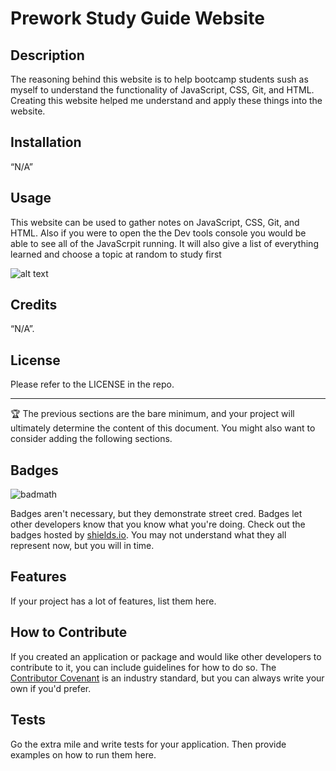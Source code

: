 # Prework Study Guide Website

## Description

The reasoning behind this website is to help bootcamp students sush as myself to understand the functionality of JavaScript, CSS, Git, and HTML. Creating this website helped me understand and apply these things into the website.



## Installation

“N/A”

## Usage

This website can be used to gather notes on JavaScript, CSS, Git, and HTML. Also if you were to open the the Dev tools console you would be able to see all of the JavaScrpit running. It will also give a list of everything learned and choose a topic at random to study first

![alt text](assets/images/screenshot.png)

## Credits

“N/A”.
## License

Please refer to the LICENSE in the repo.

---

🏆 The previous sections are the bare minimum, and your project will ultimately determine the content of this document. You might also want to consider adding the following sections.

## Badges

![badmath](https://img.shields.io/github/languages/top/nielsenjared/badmath)

Badges aren't necessary, but they demonstrate street cred. Badges let other developers know that you know what you're doing. Check out the badges hosted by [shields.io](https://shields.io/). You may not understand what they all represent now, but you will in time.

## Features

If your project has a lot of features, list them here.

## How to Contribute

If you created an application or package and would like other developers to contribute to it, you can include guidelines for how to do so. The [Contributor Covenant](https://www.contributor-covenant.org/) is an industry standard, but you can always write your own if you'd prefer.

## Tests

Go the extra mile and write tests for your application. Then provide examples on how to run them here.
